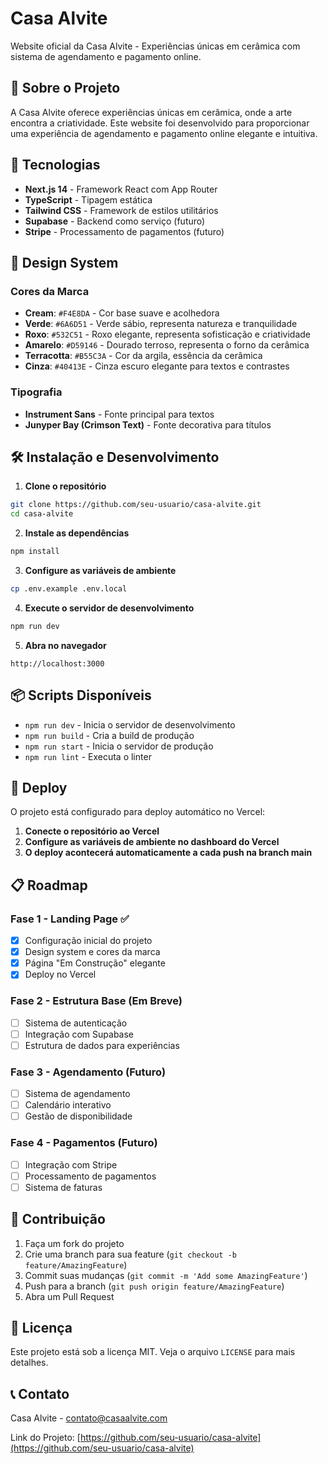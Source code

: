 # Casa Alvite

Website oficial da Casa Alvite - Experiências únicas em cerâmica com sistema de agendamento e pagamento online.

## 🎨 Sobre o Projeto

A Casa Alvite oferece experiências únicas em cerâmica, onde a arte encontra a criatividade. Este website foi desenvolvido para proporcionar uma experiência de agendamento e pagamento online elegante e intuitiva.

## 🚀 Tecnologias

- **Next.js 14** - Framework React com App Router
- **TypeScript** - Tipagem estática
- **Tailwind CSS** - Framework de estilos utilitários
- **Supabase** - Backend como serviço (futuro)
- **Stripe** - Processamento de pagamentos (futuro)

## 🎨 Design System

### Cores da Marca
- **Cream**: `#F4E8DA` - Cor base suave e acolhedora
- **Verde**: `#6A6D51` - Verde sábio, representa natureza e tranquilidade
- **Roxo**: `#532C51` - Roxo elegante, representa sofisticação e criatividade
- **Amarelo**: `#D59146` - Dourado terroso, representa o forno da cerâmica
- **Terracotta**: `#B55C3A` - Cor da argila, essência da cerâmica
- **Cinza**: `#40413E` - Cinza escuro elegante para textos e contrastes

### Tipografia
- **Instrument Sans** - Fonte principal para textos
- **Junyper Bay (Crimson Text)** - Fonte decorativa para títulos

## 🛠️ Instalação e Desenvolvimento

1. **Clone o repositório**
```bash
git clone https://github.com/seu-usuario/casa-alvite.git
cd casa-alvite
```

2. **Instale as dependências**
```bash
npm install
```

3. **Configure as variáveis de ambiente**
```bash
cp .env.example .env.local
```

4. **Execute o servidor de desenvolvimento**
```bash
npm run dev
```

5. **Abra no navegador**
```
http://localhost:3000
```

## 📦 Scripts Disponíveis

- `npm run dev` - Inicia o servidor de desenvolvimento
- `npm run build` - Cria a build de produção
- `npm run start` - Inicia o servidor de produção
- `npm run lint` - Executa o linter

## 🚀 Deploy

O projeto está configurado para deploy automático no Vercel:

1. **Conecte o repositório ao Vercel**
2. **Configure as variáveis de ambiente no dashboard do Vercel**
3. **O deploy acontecerá automaticamente a cada push na branch main**

## 📋 Roadmap

### Fase 1 - Landing Page ✅
- [x] Configuração inicial do projeto
- [x] Design system e cores da marca
- [x] Página "Em Construção" elegante
- [x] Deploy no Vercel

### Fase 2 - Estrutura Base (Em Breve)
- [ ] Sistema de autenticação
- [ ] Integração com Supabase
- [ ] Estrutura de dados para experiências

### Fase 3 - Agendamento (Futuro)
- [ ] Sistema de agendamento
- [ ] Calendário interativo
- [ ] Gestão de disponibilidade

### Fase 4 - Pagamentos (Futuro)
- [ ] Integração com Stripe
- [ ] Processamento de pagamentos
- [ ] Sistema de faturas

## 🤝 Contribuição

1. Faça um fork do projeto
2. Crie uma branch para sua feature (`git checkout -b feature/AmazingFeature`)
3. Commit suas mudanças (`git commit -m 'Add some AmazingFeature'`)
4. Push para a branch (`git push origin feature/AmazingFeature`)
5. Abra um Pull Request

## 📄 Licença

Este projeto está sob a licença MIT. Veja o arquivo `LICENSE` para mais detalhes.

## 📞 Contato

Casa Alvite - contato@casaalvite.com

Link do Projeto: [https://github.com/seu-usuario/casa-alvite](https://github.com/seu-usuario/casa-alvite)
